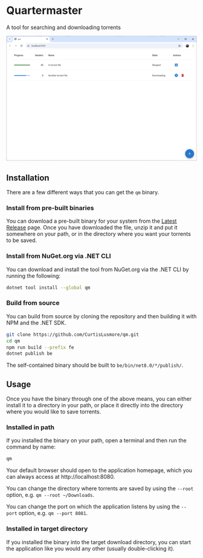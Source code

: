 # Quartermaster

A tool for searching and downloading torrents

![Screenshot of Quartermaster][Screenshot]

## Installation

There are a few different ways that you can get the `qm` binary.

### Install from pre-built binaries

You can download a pre-built binary for your system from the [Latest Release]
page. Once you have downloaded the file, unzip it and put it somewhere on your
path, or in the directory where you want your torrents to be saved.

### Install from NuGet.org via .NET CLI

You can download and install the tool from NuGet.org via the .NET CLI by
running the following:

```sh
dotnet tool install --global qm
```

### Build from source

You can build from source by cloning the repository and then building it with
NPM and the .NET SDK.

```sh
git clone https://github.com/CurtisLusmore/qm.git
cd qm
npm run build --prefix fe
dotnet publish be
```

The self-contained binary should be built to `be/bin/net8.0/*/publish/`.


## Usage

Once you have the binary through one of the above means, you can either install
it to a directory in your path, or place it directly into the directory where
you would like to save torrents.

### Installed in path

If you installed the binary on your path, open a terminal and then run the
command by name:

```sh
qm
```

Your default browser should open to the application homepage, which you can
always access at http://localhost:8080.

You can change the directory where torrents are saved by using the `--root`
option, e.g. `qm --root ~/Downloads`.

You can change the port on which the application listens by using the `--port`
option, e.g. `qm --port 8081`.

### Installed in target directory

If you installed the binary into the target download directory, you can start
the application like you would any other (usually double-clicking it).


[Latest Release]: http://github.com/CurtisLusmore/qm/releases/latest
[Screenshot]: https://raw.githubusercontent.com/CurtisLusmore/qm/refs/heads/main/screenshot.png

